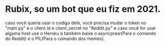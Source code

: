 # Rubix, so um bot que eu fiz em 2021.
caso você queria usar o codigo dele, você precisa mudar o token no "main.py" e o client id e client_secret no "Reddit.py" e caso você for usar alguma host use o Heroku e também baixe o asyncpraw(Para o comando do Reddit) e o PIL(Para o comando dos memes).
